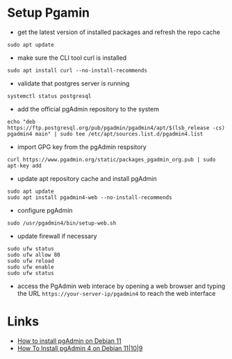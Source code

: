# Setup Pgamin

* get the latest version of installed packages and refresh the repo cache
```
sudo apt update
```

* make sure the CLI tool curl is installed
```
sudo apt install curl --no-install-recommends
```

* validate that postgres server is running
```
systemctl status postgresql
```

* add the official pgAdmin repository to the system
```
echo "deb https://ftp.postgresql.org/pub/pgadmin/pgadmin4/apt/$(lsb_release -cs) pgadmin4 main" | sudo tee /etc/apt/sources.list.d/pgadmin4.list
```

* import GPG key from the pgAdmin respsitory
```
curl https://www.pgadmin.org/static/packages_pgadmin_org.pub | sudo apt-key add
```

* update apt repository cache and install pgAdmin
```
sudo apt update
sudo apt install pgadmin4-web --no-install-recommends
```

* configure pgAdmin
```
sudo /usr/pgadmin4/bin/setup-web.sh
```

* update firewall if necessary
```
sudo ufw status
sudo ufw allow 80
sudo ufw reload
sudo ufw enable
sudo ufw status
```

* access the PgAdmin web interace by opening a web browser and typing the URL ```https://your-server-ip/pgadmin4``` to reach the web interface

# Links

* [How to install pgAdmin on Debian 11](https://codepre.com/en/como-instalar-pgadmin-en-debian-11.html)
* [How To Install pgAdmin 4 on Debian 11|10|9](https://computingforgeeks.com/how-to-install-pgadmin4-on-debian/)

